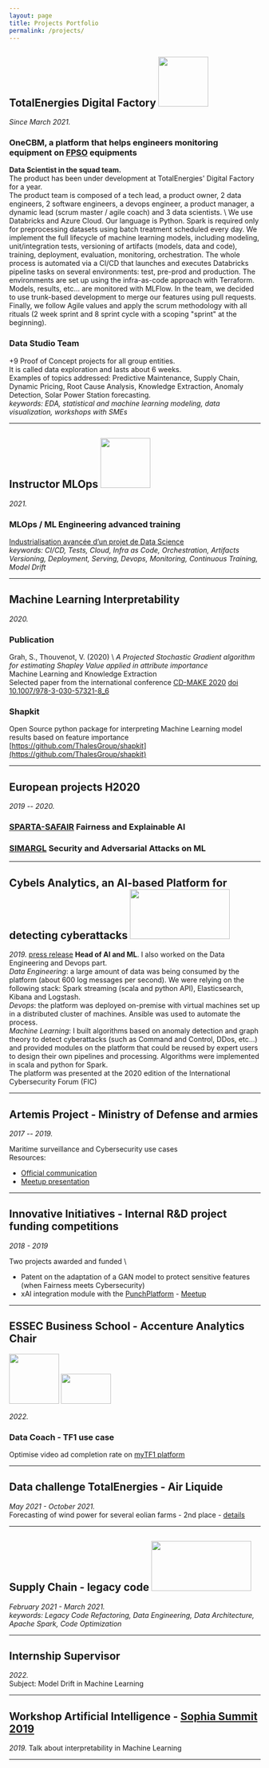 ```yaml
---
layout: page
title: Projects Portfolio
permalink: /projects/
---
```


## TotalEnergies Digital Factory <img src="../images/totalenergies-logo.png?raw=true" width="100" height="100" />
_Since March 2021._

### OneCBM, a platform that helps engineers monitoring equipment on [FPSO](https://en.wikipedia.org/wiki/Floating_production_storage_and_offloading) equipments
**Data Scientist in the squad team.** \
The product has been under development at TotalEnergies' Digital Factory for a year.  \
The product team is composed of a tech lead, a product owner, 2 data engineers, 2 software engineers, a devops engineer,
a product manager, a dynamic lead (scrum master / agile coach) and 3 data scientists. \ 
We use Databricks and Azure Cloud. Our language is Python. Spark is required only for preprocessing datasets
using batch treatment scheduled every day. We implement the full lifecycle of machine learning models,
including modeling, unit/integration tests, versioning of artifacts (models, data and code), training, deployment,
evaluation, monitoring, orchestration. The whole process is automated via a CI/CD that launches and 
executes Databricks pipeline tasks on several environments: test, pre-prod and production. 
The environments are set up using the infra-as-code approach with Terraform. 
Models, results, etc... are monitored with MLFlow.
In the team, we decided to use trunk-based development to merge our features using pull requests. \
Finally, we follow Agile values and apply the scrum methodology with all rituals
(2 week sprint and 8 sprint cycle with a scoping "sprint" at the beginning).

### Data Studio Team
+9 Proof of Concept projects for all group entities. \
It is called data exploration and lasts about 6 weeks. \
Examples of topics addressed: Predictive Maintenance, Supply Chain, Dynamic Pricing,
Root Cause Analysis, Knowledge Extraction, Anomaly Detection, Solar Power Station forecasting. \
_keywords: EDA, statistical and machine learning modeling, data visualization, workshops with SMEs_

---

## Instructor MLOps <img src="../images/logo-white-OCTO.png?raw=true" width="100" height="100"/>
_2021._
### MLOps / ML Engineering advanced training
[Industrialisation avancée d’un projet de Data Science](
https://www.octo.academy/catalogue/formation/dsin2-industrialisation-avancee-dun-projet-de-data-science/
) \
_keywords: CI/CD, Tests, Cloud, Infra as Code, Orchestration, Artifacts Versioning, Deployment, Serving, 
Devops, Monitoring, Continuous Training, Model Drift_ 

---

## Machine Learning Interpretability
_2020._ 

### Publication 
Grah, S., Thouvenot, V. (2020) \ 
_A Projected Stochastic Gradient algorithm for estimating Shapley Value applied in attribute importance_ \
Machine Learning and Knowledge Extraction \
Selected paper from the international conference [CD-MAKE 2020](https://cd-make-2020.archive.sba-research.org/)
[doi 10.1007/978-3-030-57321-8_6](http://dx.doi.org/10.1007/978-3-030-57321-8_6)

### Shapkit 
Open Source python package for interpreting Machine Learning model results based on feature importance \
[https://github.com/ThalesGroup/shapkit](https://github.com/ThalesGroup/shapkit)

---

## European projects H2020
_2019 -- 2020._

### [SPARTA-SAFAIR](https://www.sparta.eu/programs/safair/) Fairness and Explainable AI

### [SIMARGL](https://simargl.eu) Security and Adversarial Attacks on ML

---

## Cybels Analytics, an AI-based Platform for detecting cyberattacks  <img src="../images/thales.png?raw=true" width="200" height="100" />
_2019._ 
[press release](https://thales-group.prezly.com/thales-unveils-cybels-analytics-its-new-ai-based-platform-to-detect-the-most-complex-cyberattacks)
**Head of AI and ML**. I also worked on the Data Engineering and Devops part. \
*Data Engineering*: a large amount of data was being consumed by the platform (about 600 log messages per second).
We were relying on the following stack: Spark streaming (scala and python API), Elasticsearch, Kibana and Logstash. \
*Devops*: the platform was deployed on-premise with virtual machines set up in a distributed cluster of machines. 
Ansible was used to automate the process. \
*Machine Learning*: I built algorithms based on anomaly detection and graph theory to detect cyberattacks
(such as Command and Control, DDos, etc…) and provided modules on the platform that could be reused by expert users
to design their own pipelines and processing. Algorithms were implemented in scala and python for Spark. \
The platform was presented at the 2020 edition of the International Cybersecurity Forum (FIC)

---

## Artemis Project - Ministry of Defense and armies
_2017 -- 2019._ 

Maritime surveillance and Cybersecurity use cases \
Resources:
* [Official communication](https://www.defense.gouv.fr/dga/actualite/big-data-et-ia-la-dga-presente-le-projet-artemis)
* [Meetup presentation](https://www.youtube.com/watch?v=8yBGXEWLlA8)

---

## Innovative Initiatives -  Internal R&D project funding competitions
_2018 - 2019_

Two projects awarded and funded \
* Patent on the adaptation of a GAN model to protect sensitive features (when Fairness meets Cybersecurity)
* xAI integration module with the [PunchPlatform](https://punchplatform.com/) - [Meetup](https://www.youtube.com/watch?v=Cqh0z-ejG5E)

---

## ESSEC Business School - Accenture Analytics Chair 
<img src="../images/TF1.png?raw=true" width="100" height="100" /> <img src="../images/essec.png?raw=true" width="100" height="60" />

_2022._
### Data Coach - TF1 use case
Optimise video ad completion rate on [myTF1 platform](https://www.tf1.fr/)

---

## Data challenge TotalEnergies - Air Liquide 
_May 2021 - October 2021._ \
Forecasting of wind power for several eolian farms - 2nd place - 
[details](https://datascience.total.com/fr/challenge/19/details)

---

## Supply Chain - legacy code <img src="../images/Decathlon.png?raw=true" width="200" height="100" />
_February 2021 - March 2021._ \
_keywords: Legacy Code Refactoring, Data Engineering,
Data Architecture, Apache Spark, Code Optimization_  

---

## Internship Supervisor 
_2022._ \
Subject: Model Drift in Machine Learning

---

## Workshop Artificial Intelligence - [Sophia Summit 2019](https://univ-cotedazur.fr/events-uca/sophia-summit/sophia-summit-2020)
_2019._
Talk about interpretability in Machine Learning

---
